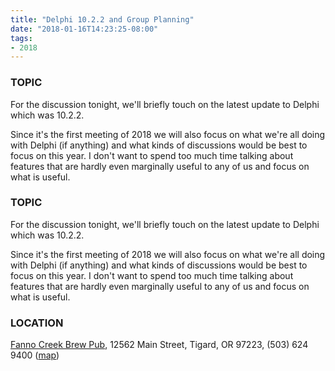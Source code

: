 ```yaml
---
title: "Delphi 10.2.2 and Group Planning"
date: "2018-01-16T14:23:25-08:00"
tags:
- 2018
---
```


<h3>TOPIC</h3>

<p>
For the discussion tonight, we'll briefly touch on the latest update to Delphi which was 10.2.2. 
</p>

<p>
Since it's the first meeting of 2018 we will also focus on what we're all doing with Delphi (if anything) and what kinds of discussions would be best to focus on this year. I don't want to spend too much time talking about features that are hardly even marginally useful to any of us and focus on what is useful.
</p>
<!--more--><h3>TOPIC</h3>

<p>
For the discussion tonight, we'll briefly touch on the latest update to Delphi which was 10.2.2. 
</p>

<p>
Since it's the first meeting of 2018 we will also focus on what we're all doing with Delphi (if anything) and what kinds of discussions would be best to focus on this year. I don't want to spend too much time talking about features that are hardly even marginally useful to any of us and focus on what is useful.
</p>

<h3>LOCATION</h3>

<a href="http://www.maxsfannocreek.com/Portland_Area_Meeting_Rooms/">Fanno Creek Brew Pub</a>, 12562 Main Street, Tigard, OR 97223, (503) 624 9400 (<a href="http://maps.google.com/maps?q=12562+SW+Main+St,+Tigard,+Oregon+97223&hl=en&ll=45.429457,-122.775028&spn=0.005383,0.011362&sll=37.0625,-95.677068&sspn=59.856937,102.128906&om=1&hnear=12562+SW+Main+St,+Tigard,+Oregon+97223&t=h&z=17&vpsrc=6">map</a>)
